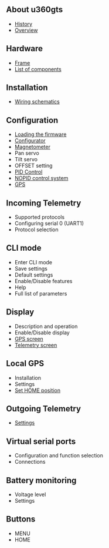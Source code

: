 ## About u360gts

- [History](history.md)
- [Overview](overview.md)

## Hardware

- [Frame](hardware-frame.md)
- [List of components](hardware-list-of-components.md)

## Installation

- [Wiring schematics](install-wiring-schematics.md)

## Configuration

- [Loading the firmware](configuration-loading-firmware.md)
- [Configurator](https://github.com/raul-ortega/u360gts-configurator)
- [Magnetometer](configuration-compass.md)
- Pan servo
- Tilt servo
- OFFSET setting
- [PID Control](configuration-pid-controller.md)
- [NOPID control system](configuration-nopid-system.md)
- [GPS](configuration-gps.md)

## Incoming Telemetry

- Supported protocols
- Configuring serial 0 (UART1)
- Protocol selection

##  CLI mode

- Enter CLI mode
- Save settings
- Default settings
- Enable/Disable features
- Help
- Full list of parameters

## Display

- Description and operation
- Enable/Disable display
- [GPS screen](display-gps.md)
- [Telemetry screen](display-telemetry.md)

## Local GPS

- Installation
- Settings
- [Set HOME position](set-home.md)

## Outgoing Telemetry

- [Settings](outgoing-telemetry.md)

## Virtual serial ports

- Configuration and function selection
- Connections

## Battery monitoring

- Voltage level
- Settings

## Buttons

- MENU
- HOME
